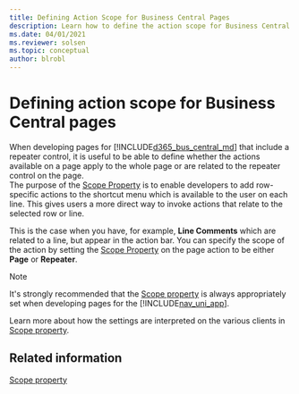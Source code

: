 ```yaml
---
title: Defining Action Scope for Business Central Pages
description: Learn how to define the action scope for Business Central pages.
ms.date: 04/01/2021
ms.reviewer: solsen
ms.topic: conceptual
author: blrobl
---
```


# Defining action scope for Business Central pages

When developing pages for [!INCLUDE[d365_bus_central_md](includes/d365_bus_central_md.md)] that include a repeater control, it is useful to be able to define whether the actions available on a page apply to the whole page or are related to the repeater control on the page.  
The purpose of the [Scope Property](properties/devenv-scope-action-property.md) is to enable developers to add row-specific actions to the shortcut menu which is available to the user on each line. This gives users a more direct way to invoke actions that relate to the selected row or line.  
  
This is the case when you have, for example, **Line Comments** which are related to a line, but appear in the action bar. You can specify the scope of the action by setting the [Scope Property](properties/devenv-scope-action-property.md) on the page action to be either **Page** or **Repeater**.  
  
> [!NOTE]  
> It's strongly recommended that the [Scope property](properties/devenv-scope-action-property.md) is always appropriately set when developing pages for the [!INCLUDE[nav_uni_app](includes/nav_uni_app_md.md)].  
  
Learn more about how the settings are interpreted on the various clients in [Scope property](properties/devenv-scope-property.md).  
  
## Related information  

[Scope property](properties/devenv-scope-action-property.md)
